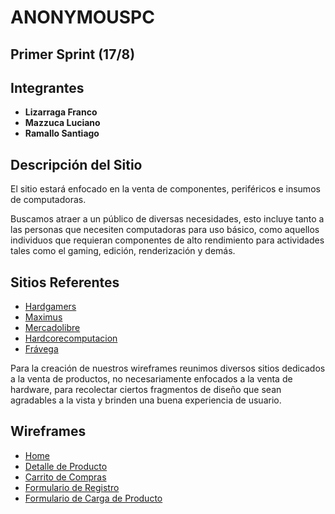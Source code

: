 # ANONYMOUSPC

## Primer Sprint (17/8)


##  Integrantes
* **Lizarraga Franco**
* **Mazzuca Luciano**
* **Ramallo Santiago**


## Descripción del Sitio
El sitio estará enfocado en la venta de componentes, periféricos e insumos de computadoras.

Buscamos atraer a un público de diversas necesidades, esto incluye tanto a las personas que necesiten computadoras para uso básico, como aquellos individuos que requieran componentes de alto rendimiento para actividades tales como el gaming, edición, renderización y demás.


## Sitios Referentes

- [Hardgamers](https://www.hardgamers.com.ar/)
- [Maximus](https://www.maximus.com.ar/)
- [Mercadolibre](https://www.mercadolibre.com.ar/)
- [Hardcorecomputacion](https://hardcorecomputacion.com.ar/)
- [Frávega](https://www.fravega.com/)

Para la creación de nuestros wireframes reunimos diversos sitios dedicados a la venta de productos, no necesariamente enfocados a la venta de hardware, para recolectar ciertos fragmentos de diseño que sean agradables a la vista y brinden una buena experiencia de usuario.


## Wireframes
- [Home](https://github.com/lucianomazzuca/grupo_1_anonymouspc/blob/a9da90b0fdbe820df05522f39f8132b61174a4ff/wireframes/home.png)
- [Detalle de Producto](https://github.com/lucianomazzuca/grupo_1_anonymouspc/blob/a9da90b0fdbe820df05522f39f8132b61174a4ff/wireframes/detalleProducto.png)
- [Carrito de Compras](https://github.com/lucianomazzuca/grupo_1_anonymouspc/blob/a9da90b0fdbe820df05522f39f8132b61174a4ff/wireframes/carrito.png)
- [Formulario de Registro](https://github.com/lucianomazzuca/grupo_1_anonymouspc/blob/a9da90b0fdbe820df05522f39f8132b61174a4ff/wireframes/register.png)
- [Formulario de Carga de Producto](https://github.com/lucianomazzuca/grupo_1_anonymouspc/blob/a9da90b0fdbe820df05522f39f8132b61174a4ff/wireframes/Carga%20de%20producto.png)



